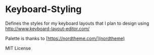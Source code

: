 # Keyboard-Styling

Defines the styles for my keyboard layouts that I plan to design using http://www.keyboard-layout-editor.com/ 

Palette is thanks to [https://nordtheme.com/](nordtheme)

MIT License
